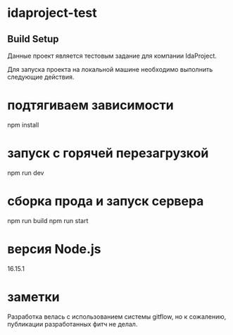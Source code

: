 # idaproject-test

## Build Setup

Данные проект является тестовым задание для компании IdaProject.

Для запуска проекта на локальной машине необходимо выполнить следующие действия.

# подтягиваем зависимости
npm install

# запуск с горячей перезагрузкой
npm run dev

# сборка прода и запуск сервера
npm run build
npm run start

# версия Node.js 
16.15.1

# заметки

Разработка велась с использованием системы gitflow, но к сожалению,
публикации разработанных фитч не делал.